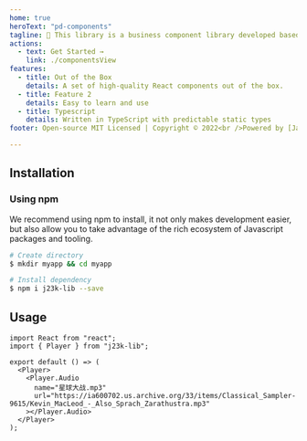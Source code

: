 ```yaml
---
home: true
heroText: "pd-components"
tagline: 🐏 This library is a business component library developed based on vue + Element.
actions:
  - text: Get Started →
    link: ./componentsView
features:
  - title: Out of the Box
    details: A set of high-quality React components out of the box.
  - title: Feature 2
    details: Easy to learn and use
  - title: Typescript
    details: Written in TypeScript with predictable static types
footer: Open-source MIT Licensed | Copyright © 2022<br />Powered by [Jack](https://d.umijs.org)

---
```


## Installation

### Using npm

We recommend using npm to install, it not only makes development easier, but also allow you to take advantage of the rich ecosystem of Javascript packages and tooling.

```bash
# Create directory
$ mkdir myapp && cd myapp

# Install dependency
$ npm i j23k-lib --save
```

## Usage

```tsx | pure
import React from "react";
import { Player } from "j23k-lib";

export default () => (
  <Player>
    <Player.Audio
      name="星球大战.mp3"
      url="https://ia600702.us.archive.org/33/items/Classical_Sampler-9615/Kevin_MacLeod_-_Also_Sprach_Zarathustra.mp3"
    ></Player.Audio>
  </Player>
);
```
